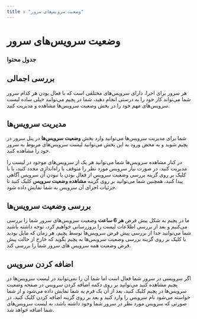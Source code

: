 ```yaml
---
title : "وضعیت سرویس‌های سرور"
---
```


# وضعیت سرویس‌های سرور

### جدول محتوا

## بررسی اجمالی
<div id="53273049357"><script type="text/JavaScript" src="https://www.aparat.com/embed/VZlUY?data[rnddiv]=53273049357&data[responsive]=yes"></script></div>


هر سرور برای اجرا، دارای سرویس‌های مختلفی است که با فعال بودن هر کدام سرور شما می‌تواند کار خود را به درستی انجام دهید، شما در پچیم می‌توانید خیلی ساده لیست سرویس‌های مهم خود را در بخش وضعیت سرویس‌ها مشاهده و مدیریت کنید.

## مدیریت سرویس‌ها

شما برای مدیریت سرویس‌ها می‌توانید وارد بخش **وضعیت سرویس‌ها** در پنل سرور در پچیم شوید و به محض ورود به این بخش می‌توانید لیست سرویس‌های مربوط به سرور خود را مشاهده کنید. 

در کنار مشاهده سرویس‌ها شما می‌توانید هر یک از سرویس‌های موجود در لیست را مدیریت کنید، در صورت نیاز سرویس مورد نظر را متوقف یا را‌ه‌اندازی مجدد کنید، یا با کلیک بر روی گزینه بررسی وضعیت سرویس از فعال بودن یا نبودن آن سرویس آگاهی پیدا کنید، همچنین شما می‌توانید بر روی گزینه **مشاهده وضعیت سرویس** کلیک کنید تا جزئیات اجرای آن سرویس به شما نمایش داده شود.

## بررسی وضعیت سرویس‌ها

ما در پچیم به شکل پیش فرض **هر 6 ساعت** وضعیت سرویس‌های سرور شما را بررسی می‌کنیم و بعد از بررسی اطلاعات لیست را بروزرسانی خواهیم کرد، توجه داشته باشید شما می‌توانید جدا از بررسی پیش فرض سرویس‌ها توسط پچیم، هر زمان که مایل بودید با کلیک بر روی گزینه بررسی وضعیت سرویس‌ها به پچیم بگوید که خارج از حالت پیش فرض وضعیت همه سرویس های سرور شما را بررسی کند.

## اضافه کردن سرویس

اگر سرویسی در سرور شما فعال است اما شما آن را نمی‌توانید در لیست سرویس‌ها در پچیم مشاهده کنید می‌توانید بر روی دکمه اضافه کردن سرویس در صفحه وضعیت سرویس‌ها در پچیم کلیک کنید، بعد از آن یک فرم به شما نمایش داده می‌شود و از شما خواسته می‌شود نام سرویس را وارد کنید و بعد بر روی گزینه اضافه کردن کلیک کنید، در صورتی که سرویس مورد نظر در سرور شما وجود داشته باشد، به لیست سرویس‌های شما اضافه خواهد شد. 
